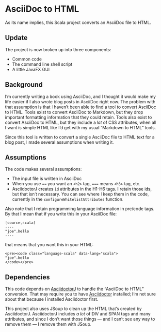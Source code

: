 # AsciiDoc to HTML

As its name implies, this Scala project converts
an AsciiDoc file to HTML.


## Update

The project is now broken up into three components:

- Common code
- The command line shell script
- A little JavaFX GUI


## Background

I’m currently writing a book using AsciiDoc, and
I thought it would make my life easier if I also
wrote blog posts in AsciiDoc right now. The 
problem with that assumption is that I haven’t
been able to find a tool to convert AsciiDoc to
HTML. Tools exist to convert AsciiDoc to Markdown,
but they drop important formatting information
that they could retain. Tools also exist to 
convert AsciiDoc to HTML, but they include a 
*lot* of CSS attributes, when all I want is 
simple HTML like I’d get with my usual
“Markdown to HTML” tools.

Since this tool is written to convert a single
AsciiDoc file to HTML text for a blog post,
I made several assumptions when writing it.


## Assumptions

The code makes several assumptions:

- The input file is written in AsciiDoc
- When you use `==` you want an `<h2>` tag, `===` means `<h3>` tag, etc.
- AsciidoctorJ creates `id` attributes in the H1-H6 tags. I retain those
  ids, but that isn’t necessary. You can see where I keep them in the
  code, currently in the `configureWhitelistAttributes` function.

Also note that I retain programming language information in pre/code tags. 
By that I mean that if you write this in your AsciiDoc file:

````
[source,scala]
----
"joe".hello
----
````

that means that you want this in your HTML:

````
<pre><code class="language-scala" data-lang="scala">
"joe".hello
</code></pre>
````

  
## Dependencies

This code depends on [AsciidoctorJ](https://asciidoctor.org/docs/asciidoctorj/) 
to handle the “AsciiDoc to HTML” conversion. That may 
require you to have [Asciidoctor](https://asciidoctor.org/) 
installed; I’m not sure about that because I installed Asciidoctor 
first.

This project also uses JSoup to clean up the HTML
that’s created by AsciidoctorJ. AsciidoctorJ includes
*a lot* of DIV and SPAN tags and many attributes, and since
I don’t want those things — and I can’t see any way to remove
them — I remove them with JSoup.



  

